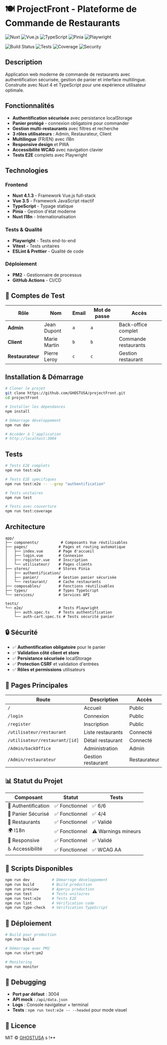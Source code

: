 # 🍽️ ProjectFront - Plateforme de Commande de Restaurants

![Nuxt](https://img.shields.io/badge/Nuxt-4.1.3-00DC82?style=for-the-badge&logo=nuxt.js&logoColor=white)
![Vue.js](https://img.shields.io/badge/Vue.js-3.5-4FC08D?style=for-the-badge&logo=vue.js&logoColor=white)
![TypeScript](https://img.shields.io/badge/TypeScript-5.0-3178C6?style=for-the-badge&logo=typescript&logoColor=white)
![Pinia](https://img.shields.io/badge/Pinia-2.2-FFD43B?style=for-the-badge&logo=vue.js&logoColor=black)
![Playwright](https://img.shields.io/badge/Playwright-1.40-2EAD33?style=for-the-badge&logo=playwright&logoColor=white)

![Build Status](https://img.shields.io/badge/Build-Passing-brightgreen?style=flat-square)
![Tests](https://img.shields.io/badge/Tests-4%2F4%20Passing-brightgreen?style=flat-square)
![Coverage](https://img.shields.io/badge/Coverage-E2E-blue?style=flat-square)
![Security](https://img.shields.io/badge/Security-Auth%20Protected-orange?style=flat-square)

## Description

Application web moderne de commande de restaurants avec authentification sécurisée, gestion de panier et interface multilingue. Construite avec Nuxt 4 et TypeScript pour une expérience utilisateur optimale.

## Fonctionnalités

- **Authentification sécurisée** avec persistance localStorage
- **Panier protégé** - connexion obligatoire pour commander
- **Gestion multi-restaurants** avec filtres et recherche
- **3 rôles utilisateurs** : Admin, Restaurateur, Client
- **Multilingue** (FR/EN) avec i18n
- **Responsive design** et PWA
- **Accessibilité WCAG** avec navigation clavier
- **Tests E2E** complets avec Playwright

## Technologies

### Frontend

- **Nuxt 4.1.3** - Framework Vue.js full-stack
- **Vue 3.5** - Framework JavaScript réactif
- **TypeScript** - Typage statique
- **Pinia** - Gestion d'état moderne
- **Nuxt I18n** - Internationalisation

### Tests & Qualité

- **Playwright** - Tests end-to-end
- **Vitest** - Tests unitaires
- **ESLint & Prettier** - Qualité de code

### Déploiement

- **PM2** - Gestionnaire de processus
- **GitHub Actions** - CI/CD

## 👥 Comptes de Test

| Rôle             | Nom          | Email | Mot de passe | Accès                |
| ---------------- | ------------ | ----- | ------------ | -------------------- |
| **Admin**        | Jean Dupont  | `a`   | `a`          | Back-office complet  |
| **Client**       | Marie Martin | `b`   | `b`          | Commande restaurants |
| **Restaurateur** | Pierre Leroy | `c`   | `c`          | Gestion restaurant   |

## Installation & Démarrage

```bash
# Cloner le projet
git clone https://github.com/GHOSTUSA/projectFront.git
cd projectFront

# Installer les dépendances
npm install

# Démarrage développement
npm run dev

# Accéder à l'application
# http://localhost:3004
```

## Tests

```bash
# Tests E2E complets
npm run test:e2e

# Tests E2E spécifiques
npm run test:e2e -- --grep "authentification"

# Tests unitaires
npm run test

# Tests avec couverture
npm run test:coverage
```

## Architecture

```
app/
├── components/          # Composants Vue réutilisables
├── pages/              # Pages et routing automatique
│   ├── index.vue       # Page d'accueil
│   ├── login.vue       # Connexion
│   ├── register.vue    # Inscription
│   └── utilisateur/    # Pages clients
├── stores/             # Stores Pinia
│   ├── authentification/
│   ├── panier/         # Gestion panier sécurisée
│   └── restaurant/     # Cache restaurants
├── composables/        # Fonctions réutilisables
├── types/              # Types TypeScript
└── services/           # Services API

tests/
└── e2e/                # Tests Playwright
    ├── auth.spec.ts    # Tests authentification
    └── auth-cart.spec.ts # Tests sécurité panier
```

## 🔒 Sécurité

- ✅ **Authentification obligatoire** pour le panier
- ✅ **Validation côté client et store**
- ✅ **Persistance sécurisée** localStorage
- ✅ **Protection CSRF** et validation d'entrées
- ✅ **Rôles et permissions** utilisateurs

## 🎯 Pages Principales

| Route                          | Description        | Accès        |
| ------------------------------ | ------------------ | ------------ |
| `/`                            | Accueil            | Public       |
| `/login`                       | Connexion          | Public       |
| `/register`                    | Inscription        | Public       |
| `/utilisateur/restaurant`      | Liste restaurants  | Connecté     |
| `/utilisateur/restaurant/[id]` | Détail restaurant  | Connecté     |
| `/Admin/backOffice`            | Administration     | Admin        |
| `/Admin/restaurateur`          | Gestion restaurant | Restaurateur |

## 📊 Statut du Projet

| Composant           | Statut         | Tests               |
| ------------------- | -------------- | ------------------- |
| 🔐 Authentification | ✅ Fonctionnel | ✅ 6/6              |
| 🛒 Panier Sécurisé  | ✅ Fonctionnel | ✅ 4/4              |
| 🏪 Restaurants      | ✅ Fonctionnel | ✅ Validé           |
| 🌍 I18n             | ✅ Fonctionnel | ⚠️ Warnings mineurs |
| 📱 Responsive       | ✅ Fonctionnel | ✅ Validé           |
| ♿ Accessibilité    | ✅ Fonctionnel | ✅ WCAG AA          |

## 🔧 Scripts Disponibles

```bash
npm run dev          # Démarrage développement
npm run build        # Build production
npm run preview      # Aperçu production
npm run test         # Tests unitaires
npm run test:e2e     # Tests E2E
npm run lint         # Vérification code
npm run type-check   # Vérification TypeScript
```

## 🚀 Déploiement

```bash
# Build pour production
npm run build

# Démarrage avec PM2
npm run start:pm2

# Monitoring
npm run monitor
```

## 🐛 Debugging

- **Port par défaut** : 3004
- **API mock** : `/api/data.json`
- **Logs** : Console navigateur + terminal
- **Tests** : `npm run test:e2e -- --headed` pour mode visuel

## 📄 Licence

MIT © [GHOSTUSA](https://github.com/GHOSTUSA)
s !\*\*
